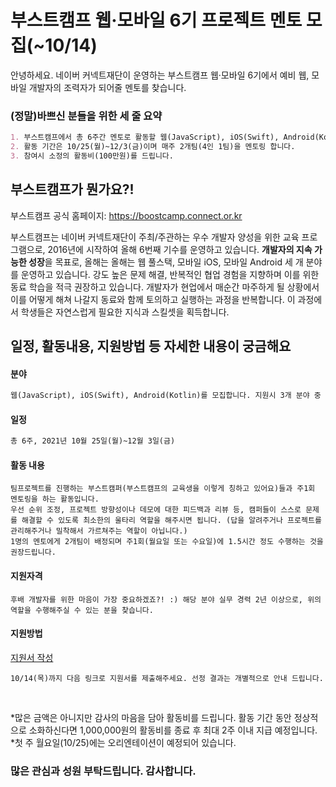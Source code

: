 # 부스트캠프 웹·모바일 6기 프로젝트 멘토 모집(~10/14)
안녕하세요. 네이버 커넥트재단이 운영하는 부스트캠프 웹·모바일 6기에서 예비 웹, 모바일 개발자의 조력자가 되어줄 멘토를 찾습니다.

### (정말)바쁘신 분들을 위한 세 줄 요약
```markdown
1. 부스트캠프에서 총 6주간 멘토로 활동할 웹(JavaScript), iOS(Swift), Android(Kotlin) 개발자를 찾습니다.(최소 경력 2년 이상)
2. 활동 기간은 10/25(월)~12/3(금)이며 매주 2개팀(4인 1팀)을 멘토링 합니다.
3. 참여시 소정의 활동비(100만원)를 드립니다. 
```

## 부스트캠프가 뭔가요?!

부스트캠프 공식 홈페이지: https://boostcamp.connect.or.kr

부스트캠프는 네이버 커넥트재단이 주최/주관하는 우수 개발자 양성을 위한 교육 프로그램으로, 2016년에 시작하여 올해 6번째 기수를 운영하고 있습니다. **개발자의 지속 가능한 성장**을 목표로, 올해는 올해는 웹 풀스택, 모바일 iOS, 모바일 Android 세 개 분야를 운영하고 있습니다.
강도 높은 문제 해결, 반복적인 협업 경험을 지향하며 이를 위한 동료 학습을 적극 권장하고 있습니다. 개발자가 현업에서 매순간 마주하게 될 상황에서 이를 어떻게 해쳐 나갈지 동료와 함께 토의하고 실행하는 과정을 반복합니다. 이 과정에서 학생들은 자연스럽게 필요한 지식과 스킬셋을 획득합니다.

## 일정, 활동내용, 지원방법 등 자세한 내용이 궁금해요

#### 분야
```markdown
웹(JavaScript), iOS(Swift), Android(Kotlin)를 모집합니다. 지원시 3개 분야 중 하나를 선택해야 합니다. 
```

#### 일정
```markdown
총 6주, 2021년 10월 25일(월)~12월 3일(금)
```

#### 활동 내용
```
팀프로젝트를 진행하는 부스트캠퍼(부스트캠프의 교육생을 이렇게 칭하고 있어요)들과 주1회 멘토링을 하는 활동입니다.
우선 순위 조정, 프로젝트 방향성이나 데모에 대한 피드백과 리뷰 등, 캠퍼들이 스스로 문제를 해결할 수 있도록 최소한의 울타리 역할을 해주시면 됩니다. (답을 알려주거나 프로젝트를 관리해주거나 밀착해서 가르쳐주는 역할이 아닙니다.)
1명의 멘토에게 2개팀이 배정되며 주1회(월요일 또는 수요일)에 1.5시간 정도 수행하는 것을 권장드립니다.
```

#### 지원자격
```
후배 개발자를 위한 마음이 가장 중요하겠죠?! :) 해당 분야 실무 경력 2년 이상으로, 위의 역할을 수행해주실 수 있는 분을 찾습니다.
```

#### 지원방법
[지원서 작성](http://naver.me/FBw7ILSO)
```
10/14(목)까지 다음 링크로 지원서를 제출해주세요. 선정 결과는 개별적으로 안내 드립니다.
```

<br>

*많은 금액은 아니지만 감사의 마음을 담아 활동비를 드립니다. 활동 기간 동안 정상적으로 소화하신다면 1,000,000원의 활동비를 종료 후 최대 2주 이내 지급 예정입니다.<br>
*첫 주 월요일(10/25)에는 오리엔테이션이 예정되어 있습니다.


### 많은 관심과 성원 부탁드립니다. 감사합니다.
